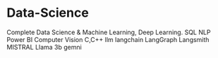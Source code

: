 # Data-Science
Complete Data Science & Machine Learning, Deep Learning.
SQL
NLP
Power BI
Computer Vision
C,C++
llm
langchain
LangGraph 
Langsmith 
MISTRAL 
Llama 3b
gemni
